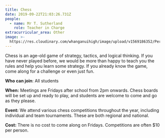 ```yaml
---
title: Chess
date: 2019-09-22T21:03:26.731Z
people:
  - name: Mr T. Sutherland
    role: Teacher in Charge
extracurricular_area: Other
image: >-
  https://res.cloudinary.com/whanganuihigh/image/upload/v1569186352/Performing%20Arts/Chess.jpg
---
```

Chess is an age-old game of strategy, tactics, and logical thinking. If you have never played before, we would be more than happy to teach you the rules and help you learn some strategy. If you already know the game, come along for a challenge or even just fun.



**Who can join**: All students

**When:** Meetings are Fridays after school from 2pm onwards. Chess boards will be set up and ready to play, and students are welcome to come and go as they please.

**Event:** We attend various chess competitions throughout the year, including individual and team tournaments. These are both regional and national.

**Cost:** There is no cost to come along on Fridays. Competitions are often $10 per person.

